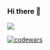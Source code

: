 ### Hi there 👋
![](https://komarev.com/ghpvc/?username=your-github-username)


[![codewars](https://www.codewars.com/users/SergoSolo/badges/large)](https://www.codewars.com/users/SergoSolo)
<!--
**SergoSolo/SergoSolo** is a ✨ _special_ ✨ repository because its `README.md` (this file) appears on your GitHub profile.

Here are some ideas to get you started:

- 🔭 I’m currently working on ...
- 🌱 I’m currently learning ...
- 👯 I’m looking to collaborate on ...
- 🤔 I’m looking for help with ...
- 💬 Ask me about ...
- 📫 How to reach me: ...
- 😄 Pronouns: ...
- ⚡ Fun fact: ...
-->
